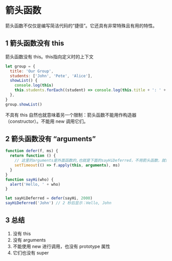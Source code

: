 # 箭头函数

箭头函数不仅仅是编写简洁代码的“捷径”。它还具有非常特殊且有用的特性。

## 1 箭头函数没有 this

箭头函数没有 this。this指向定义时的上下文

```js
let group = {
  title: 'Our Group',
  students: ['John', 'Pete', 'Alice'],
  showList() {
    console.log(this)
    this.students.forEach((student) => console.log(this.title + ': ' + student))
  },
}
group.showList()
```

不具有 this 自然也就意味着另一个限制：箭头函数不能用作构造器（constructor）。不能用 new 调用它们。

## 2 箭头函数没有 “arguments”

```js
function defer(f, ms) {
  return function () {
    // 这里的arguments是外面函数的,也就是下面的sayHiDeferred，不用箭头函数，就需要手动传参数
    setTimeout(() => f.apply(this, arguments), ms)
  }
}
function sayHi(who) {
  alert('Hello, ' + who)
}

let sayHiDeferred = defer(sayHi, 2000)
sayHiDeferred('John') // 2 秒后显示：Hello, John
```

## 3 总结

1. 没有 this
2. 没有 arguments
3. 不能使用 new 进行调用，也没有 prototype 属性
4. 它们也没有 super
